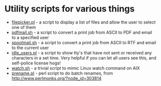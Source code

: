 Utility scripts for various things
=======
* <a href="https://github.com/ianmcgowan/scripts/blob/master/filepicker.pl">filepicker.pl</a> - a script to display a list of files and allow the user to select one of them
* <a href="https://github.com/ianmcgowan/scripts/blob/master/pdfmail.sh">pdfmail.sh</a> - a script to convert a print job from ASCII to PDF and email to a specified user
* <a href="https://github.com/ianmcgowan/scripts/blob/master/spoolmail.sh">spoolmail.sh</a> - a script to convert a print job from ASCII to RTF and email to the current user
* <a href="https://github.com/ianmcgowan/scripts/blob/master/idle_users.pl">idle_users.pl</a> - a script to show tty's that have not sent or received any characters in a set time.  Very helpful if you can let all users see this, and self-police license hogs!
* <a href="https://github.com/ianmcgowan/scripts/blob/master/watch.sh">watch.sh</a> - a trivial script to mimic Linux watch command on AIX
* <a href="https://github.com/ianmcgowan/scripts/blob/master/prename.pl">prename.pl</a> - perl script to do batch renames, from http://www.perlmonks.org/?node_id=303814
